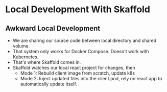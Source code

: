 # Local Development With Skaffold

## Awkward Local Development

* We are sharing our source code between local directory and shared volume.
* That system only works for Docker Compose. Doesn't work with Kubernetes.
* That's where Skaffold comes in.
* Skaffold watches our local react project for changes, then
  * Mode 1: Rebuild client image from scratch, update k8s
  * Mode 2: Inject updated files into the client pod, rely on react app to automatically update itself.
